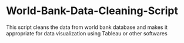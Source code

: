 # World-Bank-Data-Cleaning-Script
This script cleans the data from world bank database and makes it appropriate for data visualization using Tableau or other softwares 
